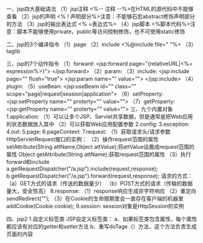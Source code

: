 一、jsp四大基础语法
（1）jsp注释
<%-- 注释 --%>在HTML的源代码中不能够查看
（2）jsp的声明
<% ! 声明部分%>注意：不能够石宏abstract修饰声明部分的方法
（3）jsp的输出表达式
<% =表达式%>
（4）jsp脚本
<%脚本代码%>注意：脚本不能够使用private，public等访问控制修饰，也不可使用static修饰

二、jsp的3个编译指令
（1）page
（2）include
<%@include file=" "%>
（3）taglib

三、jsp的7个动作指令
（1）forward:
<jsp:forward page="{relativeURL|<%= expression%>}">
</jsp:forward>
（2）param:
（3）include:
<jsp:include page="" flush="true">
<jsp:param name="" value="">
</jsp:include>
（4）plugin:
（5）useBean:
<jsp:useBeam id="" class="" scope="page|request|session|application">
（6）setProperty:
<jsp:setProperty name="" proterty="" value="">
（7）getProperty:
<jsp:getProperty name="" proterty="" value="">
三、九个内置对象
1.application:
（1）可以让多个JSP、Servlet共享数据，但是通常是把Web应用的状态数据放入其中
（2）可以获取Web应用配置参数
2.config:
3.exception: 
4.out:
5.page:
6.pageContext:
7.request:
（1）获取请求头/请求参数
HttpServletRequest接口的实例：
（2）操作request范围的属性
setAttribute(String attName,Object attValue);将attValue设置成request范围的属性
Object getAttribute(String attName);获取request范围的属性
（3）执行forward和include
a.getRequestDispatcher("/a.jsp").include(request,response);
b.getRequestDispatcher("/a.jsp").forward(request,response);
请求的方式：
（a）GET方式的请求（传送的数据量少）
（b）POST方式的请求（传输的数据量大，安全性高）
8.response:
（1）response响应生成非字符响应
（2）重定向 sendRedirect("");
（3）在Cookie的生命限期里会一直存在客户端的机器里addCookie(Cookie cookie);
9.session:
session对象是HttpSession的实例

四、jsp2
1.自定义标签类
JSP自定义标签类：
a、如果标签类包含属性，每个属性都应该有对应的getter和setter方法
b、重写doTage（）方法，这个方法负责生成页面的内容